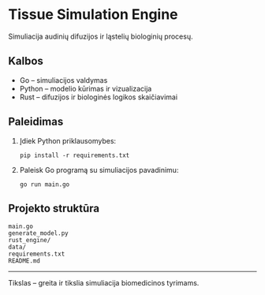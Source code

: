 # Tissue Simulation Engine

Simuliacija audinių difuzijos ir ląstelių biologinių procesų.

## Kalbos

- Go – simuliacijos valdymas  
- Python – modelio kūrimas ir vizualizacija  
- Rust – difuzijos ir biologinės logikos skaičiavimai

## Paleidimas

1. Įdiek Python priklausomybes:

   ```
   pip install -r requirements.txt
   ```

2. Paleisk Go programą su simuliacijos pavadinimu:

   ```
   go run main.go
   ```

## Projekto struktūra

```
main.go
generate_model.py
rust_engine/
data/
requirements.txt
README.md
```

---

Tikslas – greita ir tikslia simuliacija biomedicinos tyrimams.
